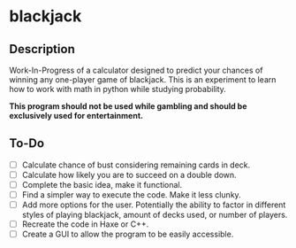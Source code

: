 # blackjack #

## Description ##
Work-In-Progress of a calculator designed to predict your chances of winning any one-player game of blackjack.
This is an experiment to learn how to work with math in python while studying probability.

**This program should not be used while gambling and should be exclusively used for entertainment.**
## To-Do
- [ ] Calculate chance of bust considering remaining cards in deck.
- [ ] Calculate how likely you are to succeed on a double down.
- [ ] Complete the basic idea, make it functional. 
- [ ] Find a simpler way to execute the code. Make it less clunky.
- [ ] Add more options for the user. Potentially the ability to factor in different styles of playing blackjack, amount of decks used, or number of players.
- [ ] Recreate the code in Haxe or C++. 
- [ ] Create a GUI to allow the program to be easily accessible. 
